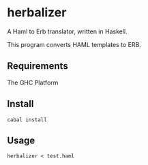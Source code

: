 # herbalizer

A Haml to Erb translator, written in Haskell.

This program converts HAML templates to ERB. 


## Requirements

The GHC Platform

## Install

    cabal install 

## Usage

    herbalizer < test.haml 



